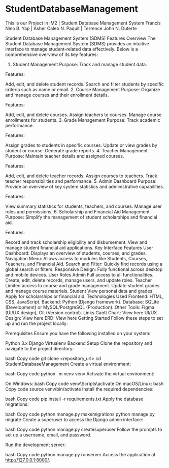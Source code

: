 # StudentDatabaseManagement
This is our Project in IM2 | Student Database Management System
Francis Nino B. Yap | Asher Caleb N. Paquit | Terrence John N. Duterte

Student Database Management System (SDMS)
Features Overview
The Student Database Management System (SDMS) provides an intuitive interface to manage student-related data effectively. Below is a comprehensive overview of its key features:

1. Student Management
Purpose: Track and manage student data.

Features:

Add, edit, and delete student records.
Search and filter students by specific criteria such as name or email.
2. Course Management
Purpose: Organize and manage courses and their enrollment details.

Features:

Add, edit, and delete courses.
Assign teachers to courses.
Manage course enrollments for students.
3. Grade Management
Purpose: Track academic performance.

Features:

Assign grades to students in specific courses.
Update or view grades by student or course.
Generate grade reports.
4. Teacher Management
Purpose: Maintain teacher details and assigned courses.

Features:

Add, edit, and delete teacher records.
Assign courses to teachers.
Track teacher responsibilities and performance.
5. Admin Dashboard
Purpose: Provide an overview of key system statistics and administrative capabilities.

Features:

View summary statistics for students, teachers, and courses.
Manage user roles and permissions.
6. Scholarship and Financial Aid Management
Purpose: Simplify the management of student scholarships and financial aid.

Features:

Record and track scholarship eligibility and disbursement.
View and manage student financial aid applications.
Key Interface Features
User Dashboard: Displays an overview of students, courses, and grades.
Navigation Menu: Allows access to modules like Students, Courses, Teachers, and Financial Aid.
Search and Filter: Quickly find records using a global search or filters.
Responsive Design: Fully functional across desktop and mobile devices.
User Roles
Admin
Full access to all functionalities.
Create, edit, delete records, manage users, and update roles.
Teacher
Limited access to course and grade management.
Update student grades and manage course materials.
Student
View personal data and grades.
Apply for scholarships or financial aid.
Technologies Used
Frontend: HTML, CSS, JavaScript.
Backend: Python (Django framework).
Database: SQLite (Development) or MySQL/PostgreSQL (Production).
Other Tools: Figma (UI/UX design), Git (Version control).
Links
Gantt Chart: View here
UI/UX Design: View here
ERD: View here
Getting Started
Follow these steps to set up and run the project locally:

Prerequisites
Ensure you have the following installed on your system:

Python 3.x
Django
Virtualenv
Backend Setup
Clone the repository and navigate to the project directory:

bash
Copy code
git clone <repository_url>
cd StudentDatabaseManagement
Create a virtual environment:

bash
Copy code
python -m venv venv
Activate the virtual environment:

On Windows:
bash
Copy code
venv\Scripts\activate
On macOS/Linux:
bash
Copy code
source venv/bin/activate
Install the required dependencies:

bash
Copy code
pip install -r requirements.txt
Apply the database migrations:

bash
Copy code
python manage.py makemigrations
python manage.py migrate
Create a superuser to access the Django admin interface:

bash
Copy code
python manage.py createsuperuser
Follow the prompts to set up a username, email, and password.

Run the development server:

bash
Copy code
python manage.py runserver
Access the application at http://127.0.0.1:8000/.
